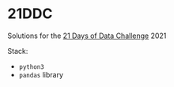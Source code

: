 # 21DDC

Solutions for the [21 Days of Data Challenge](https://data-challenge.lighthouselabs.ca/) 2021

Stack:
- `python3`
- `pandas` library
